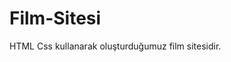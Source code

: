 # Film-Sitesi

HTML Css kullanarak oluşturduğumuz film sitesidir.

<!-- Failed to upload "film sitesi.gif" -->
